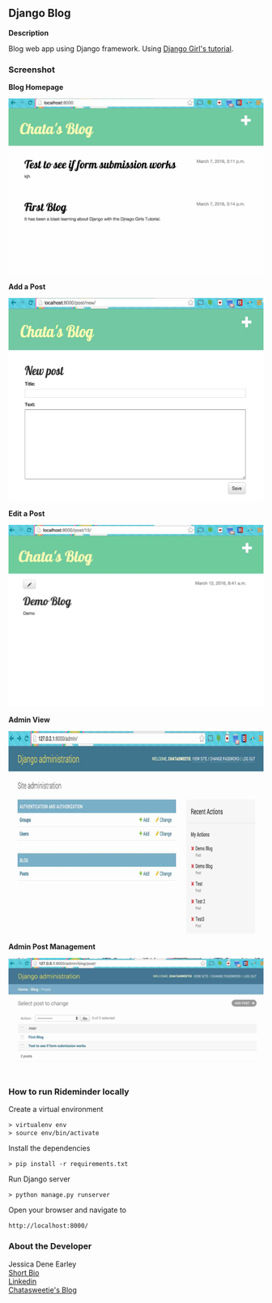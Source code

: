 Django Blog
--------

**Description**

Blog web app using Django framework. Using [Django Girl's tutorial](http://tutorial.djangogirls.org/en/index.html).    


### Screenshot

**Blog Homepage**

<img src="readmeimg/homepage.jpg">

**Add a Post**

<img src="readmeimg/createpost.jpg" height="400">

**Edit a Post**

<img src="readmeimg/editpost.jpg" >

**Admin View**

<img src="readmeimg/adminhomepage.jpg" height="400">

**Admin Post Management**

<img src="readmeimg/adminpostview.jpg" >


### How to run Rideminder locally


Create a virtual environment 

```
> virtualenv env
> source env/bin/activate
```

Install the dependencies

```
> pip install -r requirements.txt
```

Run Django server

```
> python manage.py runserver
```


Open your browser and navigate to 

```
http://localhost:8000/
```


### About the Developer    
Jessica Dene Earley    
[Short Bio](https://chatasweetie.wordpress.com/about-me/)    
[Linkedin](https://www.linkedin.com/in/jessicaearley)          
[Chatasweetie's Blog](https://chatasweetie.wordpress.com/)    
